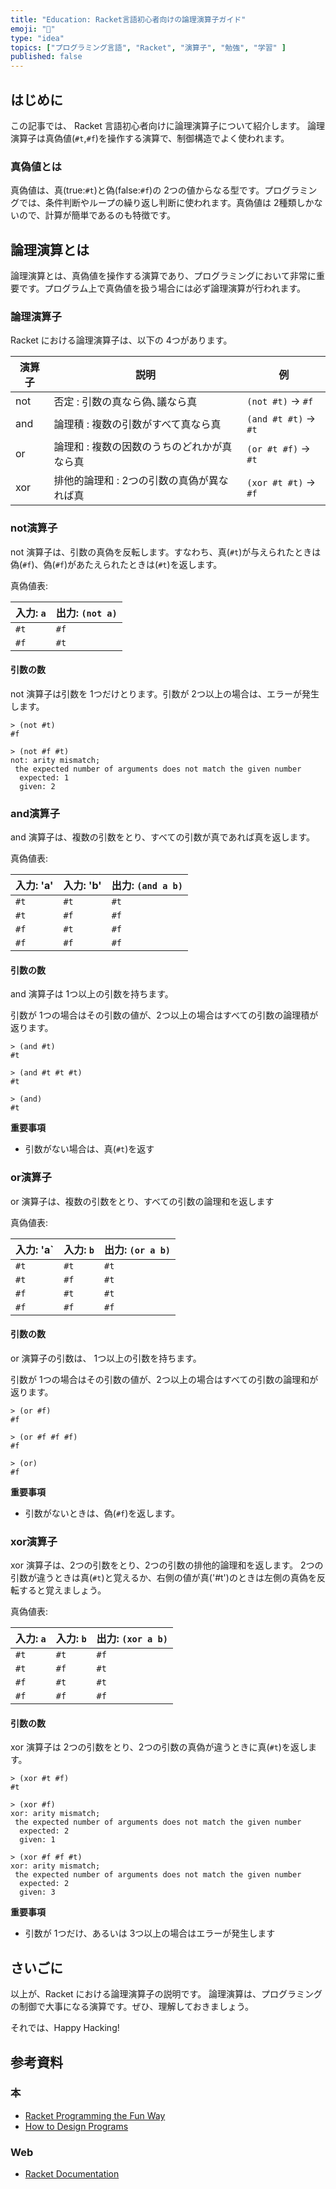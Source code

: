 ```yaml
---
title: "Education: Racket言語初心者向けの論理演算子ガイド"
emoji: "🎾"
type: "idea"
topics: ["プログラミング言語", "Racket", "演算子", "勉強", "学習" ]
published: false
---
```


## はじめに

この記事では、 Racket 言語初心者向けに論理演算子について紹介します。
論理演算子は真偽値(`#t`,`#f`)を操作する演算で、制御構造でよく使われます。

### 真偽値とは

真偽値は、真(true:`#t`)と偽(false:`#f`)の 2つの値からなる型です。プログラミングでは、条件判断やループの繰り返し判断に使われます。真偽値は 2種類しかないので、計算が簡単であるのも特徴です。

## 論理演算とは

論理演算とは、真偽値を操作する演算であり、プログラミングにおいて非常に重要です。プログラム上で真偽値を扱う場合には必ず論理演算が行われます。

### 論理演算子

Racket における論理演算子は、以下の 4つがあります。

| 演算子 | 説明 | 例 |
| --- | --- | --- |
| not | 否定 : 引数の真なら偽､議なら真 | `(not #t)` → `#f` |
| and | 論理積 : 複数の引数がすべて真なら真 | `(and #t #t)` → `#t` |
| or | 論理和 : 複数の因数のうちのどれかが真なら真 | `(or #t #f)` → `#t` |
| xor | 排他的論理和 : 2つの引数の真偽が異なれば真 | `(xor #t #t)` → `#f` |

### not演算子

not 演算子は、引数の真偽を反転します。すなわち、真(`#t`)が与えられたときは偽(`#f`)、偽(`#f`)があたえられたときは(`#t`)を返します。

真偽値表:

| 入力: `a` | 出力: `(not a)` |
| --- | --- |
| `#t` | `#f` |
| `#f` | `#t` |

#### 引数の数

not 演算子は引数を 1つだけとります。引数が 2つ以上の場合は、エラーが発生します。

``` Racket
> (not #t)
#f

> (not #f #t)
not: arity mismatch;
 the expected number of arguments does not match the given number
  expected: 1
  given: 2

```

### and演算子

and 演算子は、複数の引数をとり、すべての引数が真であれば真を返します。

真偽値表:

| 入力: 'a' | 入力: 'b' | 出力: `(and a b)` |
| --- | --- | --- |
| `#t` | `#t` | `#t` |
| `#t` |  `#f` | `#f` |
| `#f` |  `#t` | `#f` |
| `#f` |  `#f` | `#f` |

#### 引数の数

and 演算子は 1つ以上の引数を持ちます。

引数が 1つの場合はその引数の値が、2つ以上の場合はすべての引数の論理積が返ります。

``` Racket
> (and #t)
#t

> (and #t #t #t)
#t

> (and)
#t

```

**重要事項**

- 引数がない場合は、真(`#t`)を返す

### or演算子

or 演算子は、複数の引数をとり、すべての引数の論理和を返します

真偽値表:

| 入力: 'a` | 入力: `b` | 出力: `(or a b)` |
| --- | --- | --- |
| `#t` | `#t` | `#t` |
| `#t` |  `#f` | `#t` |
| `#f` |  `#t` | `#t` |
| `#f` |  `#f` | `#f` |

#### 引数の数

or 演算子の引数は、 1つ以上の引数を持ちます。

引数が 1つの場合はその引数の値が、2つ以上の場合はすべての引数の論理和が返ります。

``` Racket
> (or #f)
#f

> (or #f #f #f)
#f

> (or)
#f

```

**重要事項**

- 引数がないときは、偽(`#f`)を返します。

### xor演算子

xor 演算子は、2つの引数をとり、2つの引数の排他的論理和を返します。
2つの引数が違うときは真(`#t`)と覚えるか、右側の値が真('#t')のときは左側の真偽を反転すると覚えましょう。

真偽値表:

| 入力: `a` | 入力: `b` | 出力: `(xor a b)` |
| --- | --- | --- |
| `#t` | `#t` | `#f` |
| `#t` |  `#f` | `#t` |
| `#f` |  `#t` | `#t` |
| `#f` |  `#f` | `#f` |

#### 引数の数

xor 演算子は 2つの引数をとり、2つの引数の真偽が違うときに真(`#t`)を返します。

``` Racket
> (xor #t #f)
#t

> (xor #f)
xor: arity mismatch;
 the expected number of arguments does not match the given number
  expected: 2
  given: 1

> (xor #f #f #t)
xor: arity mismatch;
 the expected number of arguments does not match the given number
  expected: 2
  given: 3

```

**重要事項**

- 引数が 1つだけ、あるいは 3つ以上の場合はエラーが発生します

## さいごに

以上が、Racket における論理演算子の説明です。
論理演算は、プログラミングの制御で大事になる演算です。ぜひ、理解しておきましょう。

それでは、Happy Hacking!

## 参考資料

### 本

- [Racket Programming the Fun Way](https://www.amazon.co.jp/dp/1718500823)
- [How to Design Programs](https://www.amazon.co.jp/exec/obidos/ASIN/0262534800/)

### Web

- [Racket Documentation](https://docs.racket-lang.org/)
